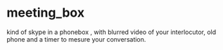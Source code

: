 # meeting_box
kind of skype in a phonebox , with blurred video of your interlocutor, old phone and a timer to mesure your conversation.
